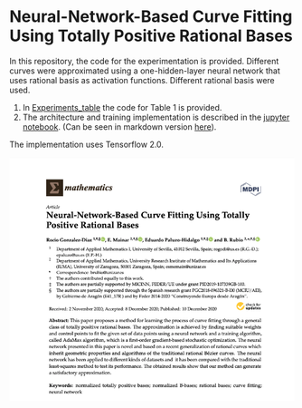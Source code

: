 # Neural-Network-Based Curve Fitting Using Totally Positive Rational Bases

In this repository, the code for the experimentation is provided. Different curves were approximated using a one-hidden-layer neural network that uses rational basis as activation functions. Different rational basis were used.

1. In [Experiments_table](https://github.com/BeatrizRubio/Article_Mathematics_2020/tree/main/Experiments_table) the code for Table 1 is provided.
2. The architecture and training implementation is described in the [jupyter notebook](https://github.com/BeatrizRubio/Article_Mathematics_2020/tree/main/Neural%20network%20implementation). (Can be seen in markdown version [here](https://github.com/BeatrizRubio/Article_Mathematics_2020/blob/main/Neural%20network%20implementation/Neural%20network%20implementation.md)).

The implementation uses Tensorflow 2.0.

![paper_banner](paper_banner.png)
